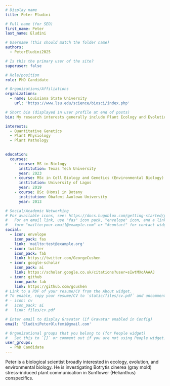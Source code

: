 ```yaml
---
# Display name
title: Peter Eludini 

# Full name (for SEO)
first_name: Peter
last_name: Eludini

# Username (this should match the folder name)
authors:
  - PeterEludini2025

# Is this the primary user of the site?
superuser: false

# Role/position
role: PhD Candidate

# Organizations/Affiliations
organizations:
  - name: Louisiana State University
    url: 'https://www.lsu.edu/science/biosci/index.php'

# Short bio (displayed in user profile at end of posts)
bio: My research interests generally include Plant Ecology and Evolution.

interests:
  - Quantitative Genetics
  - Plant Physiology
  - Plant Pathology
  

education:
  courses:
    - course: MS in Biology
      institution: Texas Tech University
      year: 2023
    - course: MSc in Cell Biology and Genetics (Environmental Biology)
      institution: University of Lagos
      year: 2019
    - course: BSc (Hons) in Botany
      institution: Obafemi Awolowo University
      year: 2013

# Social/Academic Networking
# For available icons, see: https://docs.hugoblox.com/getting-started/page-builder/#icons
#   For an email link, use "fas" icon pack, "envelope" icon, and a link in the
#   form "mailto:your-email@example.com" or "#contact" for contact widget.
social:
  - icon: envelope
    icon_pack: fas
    link: 'mailto:test@example.org'
  - icon: twitter
    icon_pack: fab
    link: https://twitter.com/GeorgeCushen
  - icon: google-scholar
    icon_pack: ai
    link: https://scholar.google.co.uk/citations?user=sIwtMXoAAAAJ
  - icon: github
    icon_pack: fab
    link: https://github.com/gcushen
# Link to a PDF of your resume/CV from the About widget.
# To enable, copy your resume/CV to `static/files/cv.pdf` and uncomment the lines below.
# - icon: cv
#   icon_pack: ai
#   link: files/cv.pdf

# Enter email to display Gravatar (if Gravatar enabled in Config)
email: 'EludiniPeterOlufemi@gmail.com'

# Organizational groups that you belong to (for People widget)
#   Set this to `[]` or comment out if you are not using People widget.
user_groups:
  - PhD Candidate
---
```


Peter is a biological scientist broadly interested in ecology, evolution, and environmental biology. He is investigating Botrytis cinerea (gray mold) stress-induced plant communication in Sunflower (Helianthus) conspecifics.